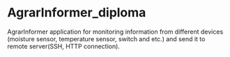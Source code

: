# AgrarInformer_diploma
AgrarInformer application for monitoring information from different devices (moisture sensor, temperature sensor, switch and etc.) and send it to remote server(SSH, HTTP connection).
